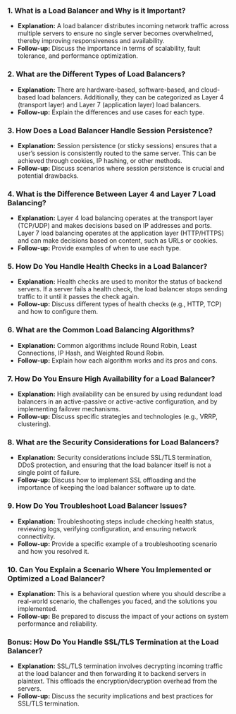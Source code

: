 ### 1. **What is a Load Balancer and Why is it Important?**

- **Explanation:** A load balancer distributes incoming network traffic across multiple servers to ensure no single server becomes overwhelmed, thereby improving responsiveness and availability.
- **Follow-up:** Discuss the importance in terms of scalability, fault tolerance, and performance optimization.

### 2. **What are the Different Types of Load Balancers?**

- **Explanation:** There are hardware-based, software-based, and cloud-based load balancers. Additionally, they can be categorized as Layer 4 (transport layer) and Layer 7 (application layer) load balancers.
- **Follow-up:** Explain the differences and use cases for each type.

### 3. **How Does a Load Balancer Handle Session Persistence?**

- **Explanation:** Session persistence (or sticky sessions) ensures that a user’s session is consistently routed to the same server. This can be achieved through cookies, IP hashing, or other methods.
- **Follow-up:** Discuss scenarios where session persistence is crucial and potential drawbacks.

### 4. **What is the Difference Between Layer 4 and Layer 7 Load Balancing?**

- **Explanation:** Layer 4 load balancing operates at the transport layer (TCP/UDP) and makes decisions based on IP addresses and ports. Layer 7 load balancing operates at the application layer (HTTP/HTTPS) and can make decisions based on content, such as URLs or cookies.
- **Follow-up:** Provide examples of when to use each type.

### 5. **How Do You Handle Health Checks in a Load Balancer?**

- **Explanation:** Health checks are used to monitor the status of backend servers. If a server fails a health check, the load balancer stops sending traffic to it until it passes the check again.
- **Follow-up:** Discuss different types of health checks (e.g., HTTP, TCP) and how to configure them.

### 6. **What are the Common Load Balancing Algorithms?**

- **Explanation:** Common algorithms include Round Robin, Least Connections, IP Hash, and Weighted Round Robin.
- **Follow-up:** Explain how each algorithm works and its pros and cons.

### 7. **How Do You Ensure High Availability for a Load Balancer?**

- **Explanation:** High availability can be ensured by using redundant load balancers in an active-passive or active-active configuration, and by implementing failover mechanisms.
- **Follow-up:** Discuss specific strategies and technologies (e.g., VRRP, clustering).

### 8. **What are the Security Considerations for Load Balancers?**

- **Explanation:** Security considerations include SSL/TLS termination, DDoS protection, and ensuring that the load balancer itself is not a single point of failure.
- **Follow-up:** Discuss how to implement SSL offloading and the importance of keeping the load balancer software up to date.

### 9. **How Do You Troubleshoot Load Balancer Issues?**

- **Explanation:** Troubleshooting steps include checking health status, reviewing logs, verifying configuration, and ensuring network connectivity.
- **Follow-up:** Provide a specific example of a troubleshooting scenario and how you resolved it.

### 10. **Can You Explain a Scenario Where You Implemented or Optimized a Load Balancer?**

- **Explanation:** This is a behavioral question where you should describe a real-world scenario, the challenges you faced, and the solutions you implemented.
- **Follow-up:** Be prepared to discuss the impact of your actions on system performance and reliability.

### Bonus: **How Do You Handle SSL/TLS Termination at the Load Balancer?**

- **Explanation:** SSL/TLS termination involves decrypting incoming traffic at the load balancer and then forwarding it to backend servers in plaintext. This offloads the encryption/decryption overhead from the servers.
- **Follow-up:** Discuss the security implications and best practices for SSL/TLS termination.
